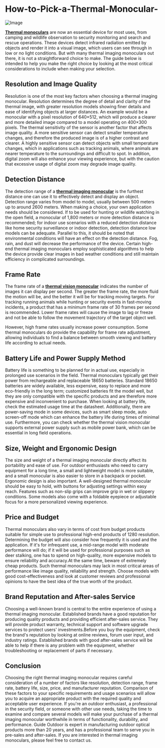 # How-to-Pick-a-Thermal-Monocular-

![Image](https://avatars.mds.yandex.net/i?id=03ec67dfff6630634186c132060ae54b9fb88db0-5236471-images-thumbs&n=13)

[**Thermal monoculars**](https://www.guideoutdoor.com/product/thermal-monoculars/td-gen3-lrf-series/td633l) are now an essential device for most uses, from camping and wildlife observation to security monitoring and search and rescue operations. These devices detect infrared radiation emitted by objects and render it into a visual image, which users can see through in low or no light conditions. But with many thermal imaging monoculars out there, it is not a straightforward choice to make. The guide below is intended to help you make the right choice by looking at the most critical considerations to include when making your selection.​

## Resolution and Image Quality​

Resolution is one of the most key factors when choosing a thermal imaging monocular. Resolution determines the degree of detail and clarity of the thermal image, with greater resolution models showing finer details and ease of identifying objects at larger distances. An example would be a monocular with a pixel resolution of 640×512, which will produce a clearer and more detailed image compared to a model operating on 400×300 pixels.​
The thermal sensitivity of the sensor is another factor that affects image quality. A more sensitive sensor can detect smaller temperature changes, and therefore the produced image is of a higher contrast and clearer. A highly sensitive sensor can detect objects with small temperature changes, which in applications such as tracking animals, where animals are nearer temperature to the surroundings and difficult to spot. In addition, digital zoom will also enhance your viewing experience, but with the caution that excessive usage of digital zoom may degrade image quality.

## Detection Distance​

The detection range of a [**thermal imaging monocular**](https://www.guideoutdoor.com/) is the furthest distance one can use it to effectively detect and display an object. Detection range varies from model to model, usually between 500 meters up to around 2600 meters. When making a choice, your own application needs should be considered. If to be used for hunting or wildlife watching in the open field, a monocular of 1,800 meters or more detection distance is recommended; for indoor use scenarios with a reduced detection distance like home security surveillance or indoor detection, detection distance low models can be adequate.​
Parallel to this, it should be noted that environmental conditions will have an effect on the detection distance. Fog, rain, and dust will decrease the performance of the device. Certain high-end thermal imaging monoculars employ sophisticated algorithms to help the device provide clear images in bad weather conditions and still maintain efficiency in complicated surroundings.​

## Frame Rate​

The frame rate of a [**thermal vision monocular**](https://www.guideoutdoor.com/) indicates the number of images it can display per second. The greater the frame rate, the more fluid the motion will be, and the better it will be for tracking moving targets. For tracking running animals while hunting or security events in fast-moving incidents, a product that has a minimum frame rate of 30 frames per second is recommended. Lower frame rates will cause the image to lag or freeze and not be able to follow the movement trajectory of the target object well.​

However, high frame rates usually increase power consumption. Some thermal monoculars do provide the capability for frame rate adjustment, allowing individuals to find a balance between smooth viewing and battery life according to actual needs.

## Battery Life and Power Supply Method​

Battery life is something to be planned for in actual use, especially in prolonged use scenarios in the field. Thermal monoculars typically get their power from rechargeable and replaceable 18650 batteries. Standard 18650 batteries are widely available, less expensive, easy to replace and more eco-friendly in the long term; customized batteries fit the model well, but they are only compatible with the specific products and are therefore more expensive and inconvenient to purchase.​
When looking at battery life, check the estimated usage time at the datasheet. Additionally, there are power-saving mode in some devices, such as smart sleep mode, auto screen-off mode which can enhance the battery life during times of minimal use. Furthermore, you can check whether the thermal vision monocular supports external power supply such as mobile power bank, which can be essential in long field operations.​

## Size, Weight and Ergonomic Design

The size and weight of a thermal imaging monocular directly affect its portability and ease of use. For outdoor enthusiasts who need to carry equipment for a long time, a small and lightweight model is more suitable, and a small monocular is also easier to store in a backpack or pocket.
Ergonomic design is also important. A well-designed thermal monocular should be easy to hold, with buttons for adjusting settings within easy reach. Features such as non-slip grips can improve grip in wet or slippery conditions. Some models also come with a foldable eyepiece or adjustable focus for a more personalized viewing experience.

## Price and Budget​

Thermal monoculars also vary in terms of cost from budget products suitable for simple use to professional high-end products of 1280 resolution. Determining the budget will also consider how frequently it is used and the application. If it's for infrequent use, a mid-range model with moderate performance will do; if it will be used for professional purposes such as deer stalking, one has to spend on high-quality, more expensive models to ensure reliability and accuracy.​
At the same time, beware of extremely cheap products. Such thermal monoculars may lack in most critical areas of performance like image quality, reliability and strength. Choose models with good cost-effectiveness and look at customer reviews and professional opinions to have the best idea of the true worth of the product.​

## Brand Reputation and After-sales Service​

Choosing a well-known brand is central to the entire experience of using a thermal imaging monocular. Established brands have a good reputation for producing quality products and providing efficient after-sales service. They will provide product warranty, technical support and software upgrade services to protect users' investments.​
Before you buy the equipment, check the brand's reputation by looking at online reviews, forum user input, and industry ratings. Established brands with good after-sales service will be able to help if there is any problem with the equipment, whether troubleshooting or replacement of parts if necessary.​

## Conclusion​

Choosing the right thermal imaging monocular requires careful consideration of a number of factors like resolution, detection range, frame rate, battery life, size, price, and manufacturer reputation. Comparison of these factors to your specific requirements and usage scenarios will allow you to acquire an appropriate product with the required quality and acceptable user experience. If you're an outdoor enthusiast, a professional in the security field, or someone with other use needs, taking the time to examine and compare several models will make your purchase of a thermal imaging monocular worthwhile in terms of functionality, durability, and performance.​
Guide Outdoor is expert in manufacturing outdoor optical products more than 20 years, and has a professional team to serve you in pre-sales and after-sales. If you are interested in thermal imaging monoculars, please feel free to contact us.
